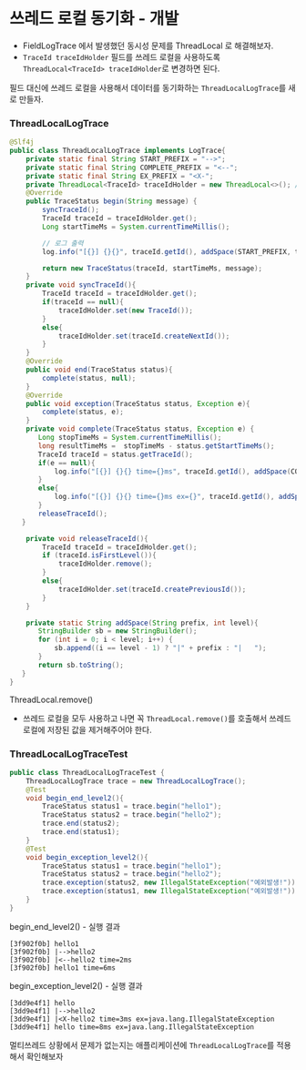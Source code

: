 # 쓰레드 로컬 동기화 - 개발

- FieldLogTrace 에서 발생했던 동시성 문제를 ThreadLocal 로 해결해보자.
- ``TraceId traceIdHolder`` 필드를 쓰레드 로컬을 사용하도록 ``ThreadLocal<TraceId> traceIdHolder``로 변경하면 된다.

필드 대신에 쓰레드 로컬을 사용해서 데이터를 동기화하는 ``ThreadLocalLogTrace``를 새로 만들자.

### ThreadLocalLogTrace

```java
@Slf4j
public class ThreadLocalLogTrace implements LogTrace{
    private static final String START_PREFIX = "-->";
    private static final String COMPLETE_PREFIX = "<--";
    private static final String EX_PREFIX = "<X-";
    private ThreadLocal<TraceId> traceIdHolder = new ThreadLocal<>(); // 스레드 로컬을 통해 동시성 이슈 해결
    @Override
    public TraceStatus begin(String message) {
        syncTraceId();
        TraceId traceId = traceIdHolder.get();
        Long startTimeMs = System.currentTimeMillis();

        // 로그 출력
        log.info("[{}] {}{}", traceId.getId(), addSpace(START_PREFIX, traceId.getLevel()), message);

        return new TraceStatus(traceId, startTimeMs, message);
    }
    private void syncTraceId(){
        TraceId traceId = traceIdHolder.get();
        if(traceId == null){
            traceIdHolder.set(new TraceId());
        }
        else{
            traceIdHolder.set(traceId.createNextId());
        }
    }
    @Override
    public void end(TraceStatus status){
        complete(status, null);
    }
    @Override
    public void exception(TraceStatus status, Exception e){
        complete(status, e);
    }
    private void complete(TraceStatus status, Exception e) {
       Long stopTimeMs = System.currentTimeMillis();
       long resultTimeMs =  stopTimeMs - status.getStartTimeMs();
       TraceId traceId = status.getTraceId();
       if(e == null){
           log.info("[{}] {}{} time={}ms", traceId.getId(), addSpace(COMPLETE_PREFIX, traceId.getLevel()), status.getMessage(), resultTimeMs);
       }
       else{
           log.info("[{}] {}{} time={}ms ex={}", traceId.getId(), addSpace(EX_PREFIX, traceId.getLevel()), status.getMessage(), resultTimeMs, e.toString());
       }
       releaseTraceId();
   }

    private void releaseTraceId(){
        TraceId traceId = traceIdHolder.get();
        if (traceId.isFirstLevel()){
            traceIdHolder.remove();
        }
        else{
            traceIdHolder.set(traceId.createPreviousId());
        }
    }

    private static String addSpace(String prefix, int level){
       StringBuilder sb = new StringBuilder();
       for (int i = 0; i < level; i++) {
           sb.append((i == level - 1) ? "|" + prefix : "|   ");
       }
       return sb.toString();
   }
}
```
ThreadLocal.remove()
- 쓰레드 로컬을 모두 사용하고 나면 꼭 ``ThreadLocal.remove()``를 호출해서 쓰레드 로컬에 저장된 값을 제거해주어야 한다. 


### ThreadLocalLogTraceTest

```java
public class ThreadLocalLogTraceTest {
    ThreadLocalLogTrace trace = new ThreadLocalLogTrace();
    @Test
    void begin_end_level2(){
        TraceStatus status1 = trace.begin("hello1");
        TraceStatus status2 = trace.begin("hello2");
        trace.end(status2);
        trace.end(status1);
    }
    @Test
    void begin_exception_level2(){
        TraceStatus status1 = trace.begin("hello1");
        TraceStatus status2 = trace.begin("hello2");
        trace.exception(status2, new IllegalStateException("예외발생!"));
        trace.exception(status1, new IllegalStateException("예외발생!"));
    }
}
```

begin_end_level2() - 실행 결과
```text
[3f902f0b] hello1
[3f902f0b] |-->hello2
[3f902f0b] |<--hello2 time=2ms
[3f902f0b] hello1 time=6ms
```

begin_exception_level2() - 실행 결과
```text
[3dd9e4f1] hello
[3dd9e4f1] |-->hello2
[3dd9e4f1] |<X-hello2 time=3ms ex=java.lang.IllegalStateException
[3dd9e4f1] hello time=8ms ex=java.lang.IllegalStateException
```

멀티쓰레드 상황에서 문제가 없는지는 애플리케이션에 ``ThreadLocalLogTrace``를 적용해서 확인해보자

